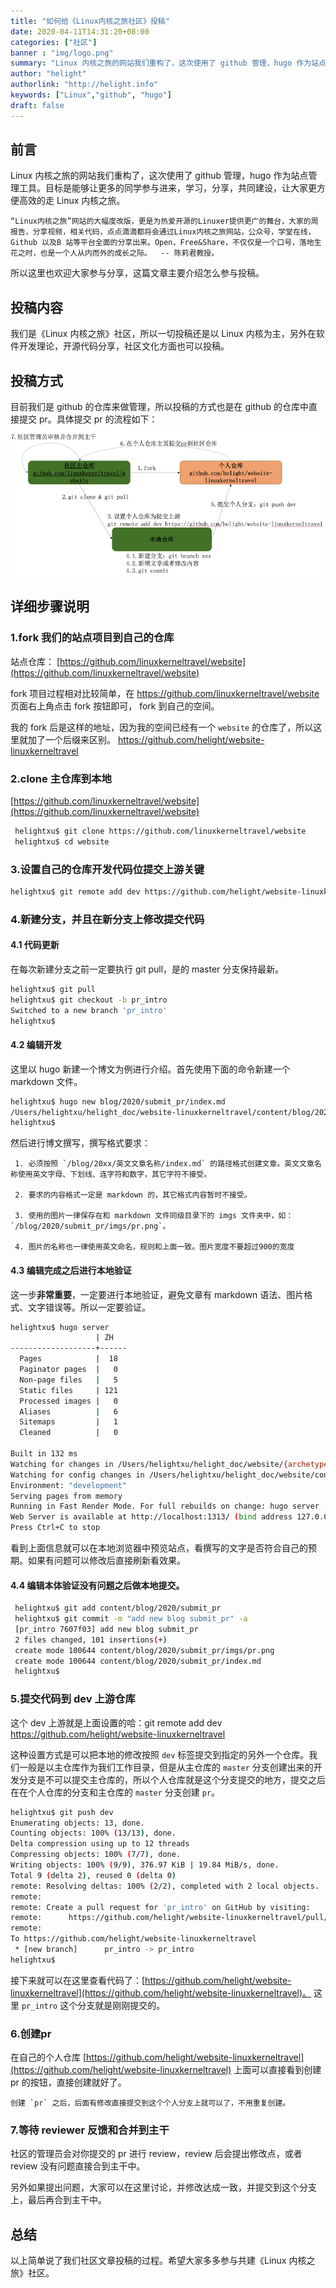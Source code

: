 ```yaml
---
title: "如何给《Linux内核之旅社区》投稿"
date: 2020-04-11T14:31:20+08:00
categories: ["社区"]
banner : "img/logo.png"
summary: "Linux 内核之旅的网站我们重构了，这次使用了 github 管理，hugo 作为站点管理工具。目标是能够让更多的同学参与进来，学习，分享，共同建设，让大家更方便高效的走 Linux 内核之旅。"
author: "helight"
authorlink: "http://helight.info"
keywords: ["Linux","github", "hugo"]
draft: false
---
```


## 前言
Linux 内核之旅的网站我们重构了，这次使用了 github 管理，hugo 作为站点管理工具。目标是能够让更多的同学参与进来，学习，分享，共同建设，让大家更方便高效的走 Linux 内核之旅。

    “Linux内核之旅”网站的大幅度改版，更是为热爱开源的Linuxer提供更广的舞台，大家的周报告，分享视频，相关代码，点点滴滴都将会通过Linux内核之旅网站，公众号，学堂在线，Github 以及B 站等平台全面的分享出来。Open，Free&Share，不仅仅是一个口号，落地生花之时，也是一个人从内而外的成长之际。  -- 陈莉君教授。

所以这里也欢迎大家参与分享，这篇文章主要介绍怎么参与投稿。

## 投稿内容
我们是《Linux 内核之旅》社区，所以一切投稿还是以 Linux 内核为主，另外在软件开发理论，开源代码分享，社区文化方面也可以投稿。

## 投稿方式
目前我们是 github 的仓库来做管理，所以投稿的方式也是在 github 的仓库中直接提交 pr。具体提交 pr 的流程如下：
![](imgs/pr.png)

## 详细步骤说明
### 1.fork 我们的站点项目到自己的仓库
站点仓库： [https://github.com/linuxkerneltravel/website](https://github.com/linuxkerneltravel/website)

fork 项目过程相对比较简单，在 https://github.com/linuxkerneltravel/website 页面右上角点击 fork 按钮即可， fork 到自己的空间。

我的 fork 后是这样的地址，因为我的空间已经有一个 `website` 的仓库了，所以这里就加了一个后缀来区别。
https://github.com/helight/website-linuxkerneltravel


### 2.clone 主仓库到本地
[https://github.com/linuxkerneltravel/website](https://github.com/linuxkerneltravel/website)

```sh
 helightxu$ git clone https://github.com/linuxkerneltravel/website
 helightxu$ cd website                                                                           
```
### 3.设置自己的仓库开发代码位提交上游关键
```sh
helightxu$ git remote add dev https://github.com/helight/website-linuxkerneltravel
```

### 4.新建分支，并且在新分支上修改提交代码
#### 4.1 代码更新

在每次新建分支之前一定要执行 git pull，是的 master 分支保持最新。
```sh
helightxu$ git pull 
helightxu$ git checkout -b pr_intro
Switched to a new branch 'pr_intro'
helightxu$ 
```
#### 4.2 编辑开发
这里以 hugo 新建一个博文为例进行介绍。首先使用下面的命令新建一个 markdown 文件。
```sh
helightxu$ hugo new blog/2020/submit_pr/index.md                          ✔   pr_intro
/Users/helightxu/helight_doc/website-linuxkerneltravel/content/blog/2020/submit_pr/index.md created
helightxu$
```
然后进行博文撰写，撰写格式要求：

     1. 必须按照 `/blog/20xx/英文文章名称/index.md` 的路径格式创建文章。英文文章名称使用英文字母、下划线、连字符和数字，其它字符不接受。
   
     2. 要求的内容格式一定是 markdown 的，其它格式内容暂时不接受。
   
     3. 使用的图片一律保存在和 markdown 文件同级目录下的 imgs 文件夹中，如：`/blog/2020/submit_pr/imgs/pr.png`。
   
     4. 图片的名称也一律使用英文命名，规则和上面一致。图片宽度不要超过900的宽度


#### 4.3 编辑完成之后进行本地验证
这一步**非常重要**，一定要进行本地验证，避免文章有 markdown 语法、图片格式、文字错误等。所以一定要验证。
```sh
helightxu$ hugo server
                   | ZH   
-------------------+------
  Pages            |  18  
  Paginator pages  |   0  
  Non-page files   |   5  
  Static files     | 121  
  Processed images |   0  
  Aliases          |   6  
  Sitemaps         |   1  
  Cleaned          |   0  

Built in 132 ms
Watching for changes in /Users/helightxu/helight_doc/website/{archetypes,content,data,static,themes}
Watching for config changes in /Users/helightxu/helight_doc/website/config.toml
Environment: "development"
Serving pages from memory
Running in Fast Render Mode. For full rebuilds on change: hugo server --disableFastRender
Web Server is available at http://localhost:1313/ (bind address 127.0.0.1)
Press Ctrl+C to stop
```
看到上面信息就可以在本地浏览器中预览站点，看撰写的文字是否符合自己的预期。如果有问题可以修改后直接刷新看效果。

#### 4.4 编辑本体验证没有问题之后做本地提交。
```sh
 helightxu$ git add content/blog/2020/submit_pr
 helightxu$ git commit -m "add new blog submit_pr" -a  
 [pr_intro 7607f03] add new blog submit_pr
 2 files changed, 101 insertions(+)
 create mode 100644 content/blog/2020/submit_pr/imgs/pr.png
 create mode 100644 content/blog/2020/submit_pr/index.md
 helightxu$ 
 ``` 

### 5.提交代码到 dev 上游仓库
这个 dev 上游就是上面设置的哈：git remote add dev https://github.com/helight/website-linuxkerneltravel

这种设置方式是可以把本地的修改按照 `dev` 标签提交到指定的另外一个仓库。我们一般是以主仓库作为我们工作目录，但是从主仓库的 `master` 分支创建出来的开发分支是不可以提交主仓库的，所以个人仓库就是这个分支提交的地方，提交之后在在个人仓库的分支和主仓库的 `master` 分支创建 `pr`。
```sh
helightxu$ git push dev   
Enumerating objects: 13, done.
Counting objects: 100% (13/13), done.
Delta compression using up to 12 threads
Compressing objects: 100% (7/7), done.
Writing objects: 100% (9/9), 376.97 KiB | 19.84 MiB/s, done.
Total 9 (delta 2), reused 0 (delta 0)
remote: Resolving deltas: 100% (2/2), completed with 2 local objects.
remote: 
remote: Create a pull request for 'pr_intro' on GitHub by visiting:
remote:      https://github.com/helight/website-linuxkerneltravel/pull/new/pr_intro
remote: 
To https://github.com/helight/website-linuxkerneltravel
 * [new branch]      pr_intro -> pr_intro
helightxu$
```         
接下来就可以在这里查看代码了：[https://github.com/helight/website-linuxkerneltravel](https://github.com/helight/website-linuxkerneltravel)。
这里 `pr_intro` 这个分支就是刚刚提交的。

### 6.创建pr
在自己的个人仓库 [https://github.com/helight/website-linuxkerneltravel](https://github.com/helight/website-linuxkerneltravel) 上面可以直接看到创建 pr 的按钮，直接创建就好了。

    创建 `pr` 之后，后面有修改直接提交到这个个人分支上就可以了，不用重复创建。

### 7.等待 reviewer 反馈和合并到主干
社区的管理员会对你提交的 pr 进行 review，review 后会提出修改点，或者 review 没有问题直接合到主干中。

另外如果提出问题，大家可以在这里讨论，并修改达成一致，并提交到这个分支上，最后再合到主干中。

## 总结
以上简单说了我们社区文章投稿的过程。希望大家多多参与共建《Linux 内核之旅》社区。
　